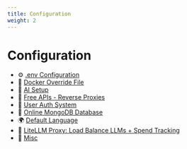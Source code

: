 ```yaml
---
title: Configuration
weight: 2
---
```


# Configuration

  * ⚙️ [.env Configuration](./dotenv.md)
  * 🐋 [Docker Override File](./docker_override.md) 
  * 🤖 [AI Setup](./ai_setup.md)
  * 💸 [Free APIs - Reverse Proxies](./free_ai_apis.md)
  * 🛂 [User Auth System](./user_auth_system.md) 
  * 🍃 [Online MongoDB Database](./mongodb.md) 
  * 🌍 [Default Language](./default_language.md) 
  * 🚅 [LiteLLM Proxy: Load Balance LLMs + Spend Tracking](./litellm.md)
  * 🌛 [Misc](./misc.md)